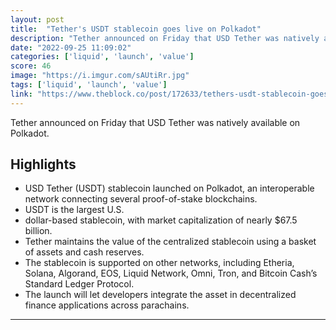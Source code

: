```yaml
---
layout: post
title:  "Tether's USDT stablecoin goes live on Polkadot"
description: "Tether announced on Friday that USD Tether was natively available on Polkadot."
date: "2022-09-25 11:09:02"
categories: ['liquid', 'launch', 'value']
score: 46
image: "https://i.imgur.com/sAUtiRr.jpg"
tags: ['liquid', 'launch', 'value']
link: "https://www.theblock.co/post/172633/tethers-usdt-stablecoin-goes-live-on-polkadot"
---
```


Tether announced on Friday that USD Tether was natively available on Polkadot.

## Highlights

- USD Tether (USDT) stablecoin launched on Polkadot, an interoperable network connecting several proof-of-stake blockchains.
- USDT is the largest U.S.
- dollar-based stablecoin, with market capitalization of nearly $67.5 billion.
- Tether maintains the value of the centralized stablecoin using a basket of assets and cash reserves.
- The stablecoin is supported on other networks, including Etheria, Solana, Algorand, EOS, Liquid Network, Omni, Tron, and Bitcoin Cash’s Standard Ledger Protocol.
- The launch will let developers integrate the asset in decentralized finance applications across parachains.

---
